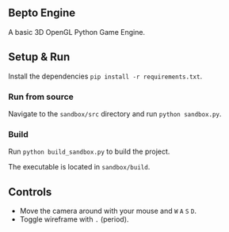 ## Bepto Engine

A basic 3D OpenGL Python Game Engine.

## Setup & Run

Install the dependencies `pip install -r requirements.txt`.

### Run from source

Navigate to the `sandbox/src` directory and run `python sandbox.py`.

### Build

Run `python build_sandbox.py` to build the project.

The executable is located in `sandbox/build`.

## Controls

- Move the camera around with your mouse and `W` `A` `S` `D`.
- Toggle wireframe with `.` (period).
